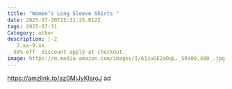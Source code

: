 ```yaml
---
title: "Women’s Long Sleeve Shirts "
date: 2025-07-30T15:31:25.012Z
tags: 2025-07-31
Category: other
description: |-2
   7.xx~9.xx
  50% off  discount apply at checkout.
image: https://m.media-amazon.com/images/I/61zuGE2aOqL._SR400,400_.jpg
---
```

https://amzlink.to/az0MjJyKlsroJ  ad